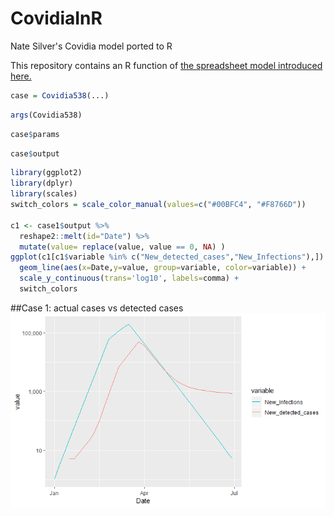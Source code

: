 # CovidiaInR
Nate Silver's Covidia model ported to R

This repository contains an R function of [the spreadsheet model introduced here.](https://fivethirtyeight.com/features/coronavirus-case-counts-are-meaningless/)

```R
case = Covidia538(...)
```
```R
args(Covidia538)
```

```R
case$params
```

```R
case$output
```
```R
library(ggplot2)
library(dplyr)
library(scales)
switch_colors = scale_color_manual(values=c("#00BFC4", "#F8766D"))

c1 <- case1$output %>%
  reshape2::melt(id="Date") %>%
  mutate(value= replace(value, value == 0, NA) )
ggplot(c1[c1$variable %in% c("New_detected_cases","New_Infections"),]) + 
  geom_line(aes(x=Date,y=value, group=variable, color=variable)) +
  scale_y_continuous(trans='log10', labels=comma) +
  switch_colors
```
##Case 1: actual cases vs detected cases
![Case 1 actual cases vs detected cases](https://github.com/samalcolm/CovidiaInR/blob/master/case1.png "Logo Title Text 1")
